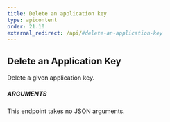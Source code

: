 ```yaml
---
title: Delete an application key
type: apicontent
order: 21.10
external_redirect: /api/#delete-an-application-key
---
```


## Delete an Application Key

Delete a given application key.

##### ARGUMENTS

This endpoint takes no JSON arguments.

